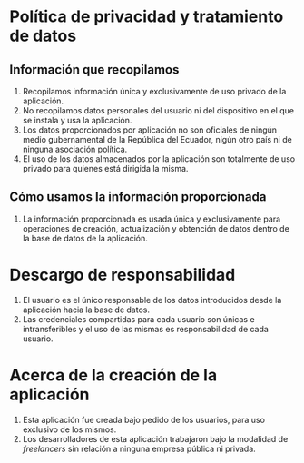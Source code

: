 # Política de privacidad y tratamiento de datos

## Información que recopilamos

1. Recopilamos información única y exclusivamente de uso privado de la aplicación.
2. No recopilamos datos personales del usuario ni del dispositivo en el que se instala y usa la aplicación.
3. Los datos proporcionados por aplicación no son oficiales de ningún medio gubernamental de la República del Ecuador, nigún otro país ni de ninguna asociación política.
4. El uso de los datos almacenados por la aplicación son totalmente de uso privado para quienes está dirigida la misma.

## Cómo usamos la información proporcionada

1. La información proporcionada es usada única y exclusivamente para operaciones de creación, actualización y obtención de datos dentro de la base de datos de la aplicación.

# Descargo de responsabilidad

1. El usuario es el único responsable de los datos introducidos desde la aplicación hacia la base de datos.
2. Las credenciales compartidas para cada usuario son únicas e intransferibles y el uso de las mismas es responsabilidad de cada usuario.

# Acerca de la creación de la aplicación

1. Esta aplicación fue creada bajo pedido de los usuarios, para uso exclusivo de los mismos.
2. Los desarrolladores de esta aplicación trabajaron bajo la modalidad de _freelancers_ sin relación a ninguna empresa pública ni privada.
